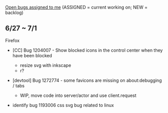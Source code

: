 [Open bugs assigned to me](https://bugzilla.mozilla.org/buglist.cgi?quicksearch=assignee%3Agasolin%40mozilla.com) (ASSIGNED = current working on; NEW = backlog)

## 6/27 ~ 7/1

Firefox

- [CC] Bug 1204007 - Show blocked icons in the control center when they have been blocked
  - resize svg with inkscape
  - r?

- [devtool] Bug 1272774 - some favicons are missing on about:debugging / tabs
  - WIP, move code into server/actor and use client.request

- identify bug 1193006 css svg bug related to linux
